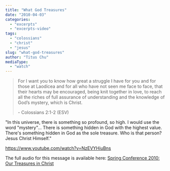 ```yaml
---
title: "What God Treasures"
date: "2010-04-03"
categories: 
  - "excerpts"
  - "excerpts-video"
tags: 
  - "colossians"
  - "christ"
  - "jesus"
slug: "what-god-treasures"
author: "Titus Chu"
mediaType: 
  - "watch"
---
```


> For I want you to know how great a struggle I have for you and for those at Laodicea and for all who have not seen me face to face, that their hearts may be encouraged, being knit together in love, to reach all the riches of full assurance of understanding and the knowledge of God’s mystery, which is Christ.
> 
> \- Colossians 2:1-2 (ESV)

"In this universe, there is something so profound, so high. I would use the word "mystery"... There is something hidden in God with the highest value. There's something hidden in God as the sole treasure. Who is that person? Jesus Christ Himself."

https://www.youtube.com/watch?v=NzEVYHiuBns

The full audio for this message is available here: [Spring Conference 2010: Our Treasures in Christ](https://www.asweetsavor.org/conference-2010-spring/)
